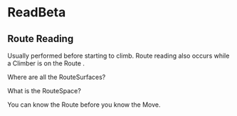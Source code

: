 # ReadBeta

## <route>Route</route> Reading

Usually performed before starting to climb. <route>Route</route> reading also occurs while a Climber is on the  <route>Route</route> .

Where are all the RouteSurfaces?

What is the RouteSpace?

You can know the <route>Route</route> before you know the Move.